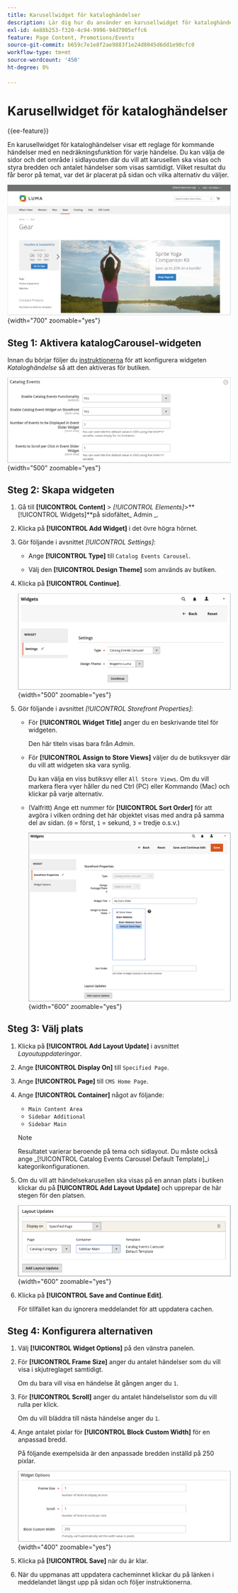 ```yaml
---
title: Karusellwidget för kataloghändelser
description: Lär dig hur du använder en karusellwidget för kataloghändelser för att visa ett reglage för kommande händelser på en sida.
exl-id: 4e88b253-f320-4c94-9996-94d7005effc6
feature: Page Content, Promotions/Events
source-git-commit: b659c7e1e8f2ae9883f1e24d8045d6dd1e90cfc0
workflow-type: tm+mt
source-wordcount: '450'
ht-degree: 0%

---
```


# Karusellwidget för kataloghändelser

{{ee-feature}}

En karusellwidget för kataloghändelser visar ett reglage för kommande händelser med en nedräkningsfunktion för varje händelse. Du kan välja de sidor och det område i sidlayouten där du vill att karusellen ska visas och styra bredden och antalet händelser som visas samtidigt. Vilket resultat du får beror på temat, var det är placerat på sidan och vilka alternativ du väljer.

![Händelsekarusell i det vänstra sidofältet](./assets/storefront-event-carousel-sidebar-gear.png){width="700" zoomable="yes"}

## Steg 1: Aktivera katalogCarousel-widgeten

Innan du börjar följer du [instruktionerna](../merchandising-promotions/event-configure.md) för att konfigurera widgeten _Kataloghändelse_ så att den aktiveras för butiken.

![Kataloghändelsekonfiguration](./assets/config-catalog-catalog-events-1.png){width="500" zoomable="yes"}

## Steg 2: Skapa widgeten

1. Gå till **[!UICONTROL Content]** > _[!UICONTROL Elements]_>**[!UICONTROL Widgets]**på sidofältet_ Admin _.

1. Klicka på **[!UICONTROL Add Widget]** i det övre högra hörnet.

1. Gör följande i avsnittet _[!UICONTROL Settings]_:

   - Ange **[!UICONTROL Type]** till `Catalog Events Carousel`.

   - Välj den **[!UICONTROL Design Theme]** som används av butiken.

1. Klicka på **[!UICONTROL Continue]**.

   ![Widget-inställningar för en händelsemarussel](./assets/widget-event-carousel-settings.png){width="500" zoomable="yes"}

1. Gör följande i avsnittet _[!UICONTROL Storefront Properties]_:

   - För **[!UICONTROL Widget Title]** anger du en beskrivande titel för widgeten.

     Den här titeln visas bara från _Admin_.

   - För **[!UICONTROL Assign to Store Views]** väljer du de butiksvyer där du vill att widgeten ska vara synlig.

     Du kan välja en viss butiksvy eller `All Store Views`. Om du vill markera flera vyer håller du ned Ctrl (PC) eller Kommando (Mac) och klickar på varje alternativ.

   - (Valfritt) Ange ett nummer för **[!UICONTROL Sort Order]** för att avgöra i vilken ordning det här objektet visas med andra på samma del av sidan. (`0` = först, `1` = sekund, `3` = tredje o.s.v.)

     ![Egenskaper för widget storeFront](./assets/widget-event-carousel-storefront-properties.png){width="600" zoomable="yes"}

## Steg 3: Välj plats

1. Klicka på **[!UICONTROL Add Layout Update]** i avsnittet _Layoutuppdateringar_.

1. Ange **[!UICONTROL Display On]** till `Specified Page`.

1. Ange **[!UICONTROL Page]** till `CMS Home Page`.

1. Ange **[!UICONTROL Container]** något av följande:

   - `Main Content Area`
   - `Sidebar Additional`
   - `Sidebar Main`

   >[!NOTE]
   >
   >Resultatet varierar beroende på tema och sidlayout. Du måste också ange _[!UICONTROL Catalog Events Carousel Default Template]_i kategorikonfigurationen.

1. Om du vill att händelsekarusellen ska visas på en annan plats i butiken klickar du på **[!UICONTROL Add Layout Update]** och upprepar de här stegen för den platsen.

   ![Layoutuppdateringar](./assets/widget-event-carousel-layout-updates-catalog-category-sidebar.png){width="600" zoomable="yes"}

1. Klicka på **[!UICONTROL Save and Continue Edit]**.

   För tillfället kan du ignorera meddelandet för att uppdatera cachen.

## Steg 4: Konfigurera alternativen

1. Välj **[!UICONTROL Widget Options]** på den vänstra panelen.

1. För **[!UICONTROL Frame Size]** anger du antalet händelser som du vill visa i skjutreglaget samtidigt.

   Om du bara vill visa en händelse åt gången anger du `1`.

1. För **[!UICONTROL Scroll]** anger du antalet händelselistor som du vill rulla per klick.

   Om du vill bläddra till nästa händelse anger du `1`.

1. Ange antalet pixlar för **[!UICONTROL Block Custom Width]** för en anpassad bredd.

   På följande exempelsida är den anpassade bredden inställd på 250 pixlar.

   ![Alternativ för widgeten Anpassad bredd](./assets/widget-options-custom-width.png){width="400" zoomable="yes"}

1. Klicka på **[!UICONTROL Save]** när du är klar.

1. När du uppmanas att uppdatera cacheminnet klickar du på länken i meddelandet längst upp på sidan och följer instruktionerna.
